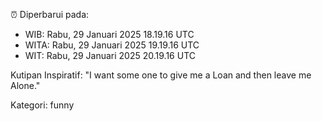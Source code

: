 ⏰ Diperbarui pada:
- WIB: Rabu, 29 Januari 2025 18.19.16 UTC
- WITA: Rabu, 29 Januari 2025 19.19.16 UTC
- WIT: Rabu, 29 Januari 2025 20.19.16 UTC

Kutipan Inspiratif:
"I want some one to give me a Loan and then leave me Alone."


Kategori: funny

